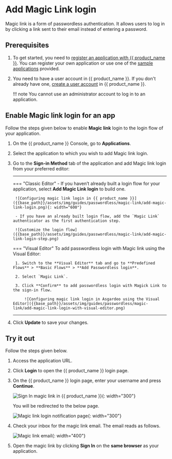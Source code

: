 # Add Magic Link login

Magic link is a form of passwordless authentication. It allows users to log in by clicking a link sent to their email instead of entering a password.

## Prerequisites

1. To get started, you need to [register an application with {{ product_name }}]({{base_path}}/guides/applications/). You can register your own application or use one of the [sample applications]({{base_path}}/get-started/try-samples/) provided.

2. You need to have a user account in {{ product_name }}. If you don't already have one, [create a user account]({{base_path}}/get-started/create-asgardeo-account/#create-a-user) in {{ product_name }}.

    !!! note
        You cannot use an administrator account to log in to an application.

## Enable Magic link login for an app

Follow the steps given below to enable **Magic link** login to the login flow of your application.

1. On the {{ product_name }} Console, go to **Applications**.

2. Select the application to which you wish to add Magic link login.

3. Go to the **Sign-in Method** tab of the application and add Magic link login from your preferred editor:

    ---
    === "Classic Editor"
        - If you haven’t already built a login flow for your application, select **Add Magic Link login** to build one.

        ![Configuring magic link login in {{ product_name }}]({{base_path}}/assets/img/guides/passwordless/magic-link/add-magic-link-login.png){: width="600"}

        - If you have an already built login flow, add the `Magic Link` authenticator as the first authentication step.

        ![Customize the login flow]({{base_path}}/assets/img/guides/passwordless/magic-link/add-magic-link-login-step.png)

    === "Visual Editor"
        To add passwordless login with Magic link using the Visual Editor:

        1. Switch to the **Visual Editor** tab and go to **Predefined Flows** > **Basic Flows** > **Add Passwordless login**.

        2. Select `Magic Link`.

        3. Click **Confirm** to add passwordless login with Magick Link to the sign-in flow.

            ![Configuring magic link login in Asgardeo using the Visual Editor]({{base_path}}/assets/img/guides/passwordless/magic-link/add-magic-link-login-with-visual-editor.png)
    ---

4. Click **Update** to save your changes.

## Try it out

Follow the steps given below.

1. Access the application URL.
2. Click **Login** to open the {{ product_name }} login page.
3. On the {{ product_name }} login page, enter your username and press **Continue**.

    ![Sign In magic link in {{ product_name }}]({{base_path}}/assets/img/guides/passwordless/magic-link/magic-link-login-page.png){: width="300"}

    You will be redirected to the below page.

    ![Magic link login notification page]({{base_path}}/assets/img/guides/passwordless/magic-link/magic-link-login-notification-page.png){: width="300"}

4. Check your inbox for the magic link email. The email reads as follows.

    ![Magic link email]({{base_path}}/assets/img/guides/passwordless/magic-link/magic-link-email.png){: width="400"}

5. Open the magic link by clicking **Sign In** on the **same browser** as your application.